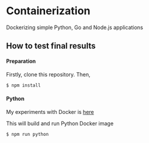 # Containerization

Dockerizing simple Python, Go and Node.js applications

## How to test final results

#### Preparation

Firstly, clone this repository. Then,

```bash
$ npm install
```

#### Python

My experiments with Docker is [here](./PYTHON.md)

This will build and run Python Docker image

```bash
$ npm run python
```
